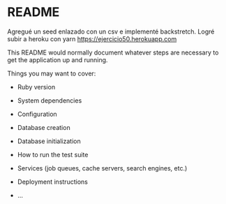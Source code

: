 # README

Agregué un seed enlazado con un csv e implementé backstretch.
Logré subir a heroku con yarn
https://ejercicio50.herokuapp.com

This README would normally document whatever steps are necessary to get the
application up and running.

Things you may want to cover:

* Ruby version

* System dependencies

* Configuration

* Database creation

* Database initialization

* How to run the test suite

* Services (job queues, cache servers, search engines, etc.)

* Deployment instructions

* ...
